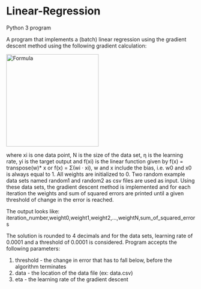 # Linear-Regression
Python 3 program

A program that implements a (batch) linear regression using the gradient descent method using the following gradient calculation:

<img width="246" alt="Formula" src="https://user-images.githubusercontent.com/56769691/116580015-98ae0d80-a930-11eb-9b8e-e979fc37e8f1.png">

where xi is one data point, N is the size of the data set, η is the learning rate, yi is the target output and f(xi) is the linear function given by f(x) = transpose(w)* x or f(x) = Σ(wi · xi), w and x include the bias, i.e. w0 and x0 is always equal to 1. All weights are initialized to 0. Two random example data sets  named random1 and random2 as csv files are used as input. Using these data sets, the gradient descent method is implemented and for each iteration the weights and sum of squared errors are printed until a given threshold of change in the error is reached.

The output looks like: 
iteration_number,weight0,weight1,weight2,...,weightN,sum_of_squared_errors

The solution is rounded to 4 decimals and for the data sets, learning rate of 0.0001 and a threshold of 0.0001 is considered. Program accepts the following parameters:

1. threshold - the change in error that has to fall below, before the algorithm terminates
2. data - the location of the data file (ex: data.csv)
3. eta - the learning rate of the gradient descent 

